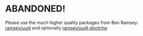 ABANDONED!
==========

Please use the much higher quality packages from Ben Ramsey: [ramsey/uuid](https://github.com/ramsey/uuid/) and optionally [ramsey/uuid-doctrine](https://github.com/ramsey/uuid-doctrine).
